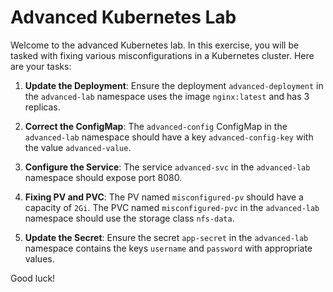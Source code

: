 # Advanced Kubernetes Lab

Welcome to the advanced Kubernetes lab. In this exercise, you will be tasked with fixing various misconfigurations in a Kubernetes cluster. Here are your tasks:

1. **Update the Deployment**: Ensure the deployment `advanced-deployment` in the `advanced-lab` namespace uses the image `nginx:latest` and has 3 replicas.

2. **Correct the ConfigMap**: The `advanced-config` ConfigMap in the `advanced-lab` namespace should have a key `advanced-config-key` with the value `advanced-value`.

3. **Configure the Service**: The service `advanced-svc` in the `advanced-lab` namespace should expose port 8080.

4. **Fixing PV and PVC**: The PV named `misconfigured-pv` should have a capacity of `2Gi`. The PVC named `misconfigured-pvc` in the `advanced-lab` namespace should use the storage class `nfs-data`.

5. **Update the Secret**: Ensure the secret `app-secret` in the `advanced-lab` namespace contains the keys `username` and `password` with appropriate values.

Good luck!
